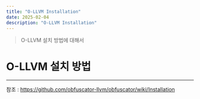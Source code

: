 ```yaml
---
title: "O-LLVM Installation"
date: 2025-02-04
description: "O-LLVM Installation"
---
```


>O-LLVM 설치 방법에 대해서

# O-LLVM 설치 방법  
---

참조 : https://github.com/obfuscator-llvm/obfuscator/wiki/Installation